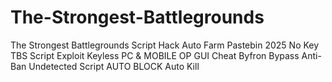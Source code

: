 # The-Strongest-Battlegrounds
The Strongest Battlegrounds Script Hack Auto Farm Pastebin 2025 No Key TBS Script Exploit Keyless PC &amp; MOBILE OP GUI Cheat Byfron Bypass Anti-Ban Undetected Script AUTO BLOCK Auto Kill
